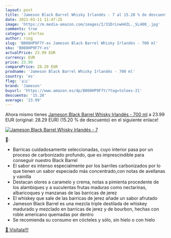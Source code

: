 ```yaml
---
layout: post
title: 'Jameson Black Barrel Whisky Irlandés - 7 al 15.20 % de descuento'
date: 2021-03-11 11:47:25
image: 'https://m.media-amazon.com/images/I/31DrLnwH4IL._SL400_.jpg'
comments: true
category: ofertas
author: ring
slug: 'B008HP9F7Y-es Jameson Black Barrel Whisky Irlandés - 700 ml'
sku: 'B008HP9F7Y-es'
actualPrice: 23.99 EUR
currency: EUR
price: 23.99
comparePrice: 28.29 EUR
prodname: 'Jameson Black Barrel Whisky Irlandés - 700 ml'
country: 'es'
flag: '🇪🇸'
brand: 'Jameson'
buyurl: 'https://www.amazon.es/dp/B008HP9F7Y/?tag=tolees-21'
descuento: '15.20'
average: '23.99'
---
```


Ahora mismo tienes [Jameson Black Barrel Whisky Irlandés - 700 ml](https://www.amazon.es/dp/B008HP9F7Y/?tag=tolees-21) a 23.99 EUR (original: 28.29 EUR) (15.20 %  de descuento) en el siguiente enlace!

[![Jameson Black Barrel Whisky Irlandés - 7](https://m.media-amazon.com/images/I/31DrLnwH4IL._SL400_.jpg)](https://www.amazon.es/dp/B008HP9F7Y/?tag=tolees-21)

🔎:

- Barricas cuidadosamente seleccionadas, cuyo interior pasa por un proceso de carbonizado profundo, que es imprescindible para conseguir nuestro Black Barrel
- El sabor es intenso especialmente por los barriles carbonizados por lo que tienen un sabor especiado más concentrado,con notas de avellanas y vainilla
- Destacan olores a caramelo y crema, notas a pimienta procedente de los alambiques y a suculentas frutas maduras como nectarinas, albaricoques y manzanas de las barricas de jerez
- El whiskey que sale de las barricas de jerez añade un sabor afrutado
- Jameson Black Barrel es una mezcla triple destilada de whiskey madurado y mezclado en barricas de jerez y de bourbon, hechas con roble americano quemadas por dentro
- Se recomienda su consumo en cócteles y sólo, sin hielo o con hielo

[🛒 Visítala!!!](https://www.amazon.es/dp/B008HP9F7Y/?tag=tolees-21)
